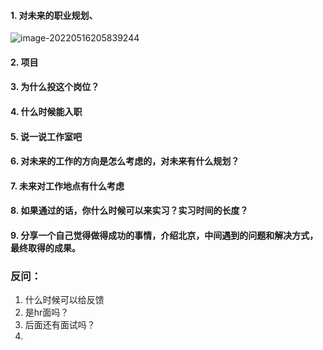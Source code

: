 #### 1. 对未来的职业规划、

![image-20220516205839244](https://s2.loli.net/2022/05/16/NxqhVwWeCrpyXli.png)

#### 2. 项目

#### 3. 为什么投这个岗位？

#### 4. 什么时候能入职

#### 5. 说一说工作室吧

#### 6. 对未来的工作的方向是怎么考虑的，对未来有什么规划？

#### 7. 未来对工作地点有什么考虑

#### 8. 如果通过的话，你什么时候可以来实习？实习时间的长度？

#### 9. 分享一个自己觉得做得成功的事情，介绍北京，中间遇到的问题和解决方式，最终取得的成果。







### 反问：

1. 什么时候可以给反馈
2. 是hr面吗？
3. 后面还有面试吗？
4. 